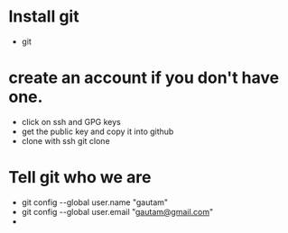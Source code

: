 # Install git 
- git 

# create an account if you don't have one. 
- click on ssh and GPG keys 
- get the public key and copy it into github 
- clone with ssh git clone <URL>

# Tell git who we are 
- git config --global user.name "gautam"
- git config --global user.email "gautam@gmail.com"
- 